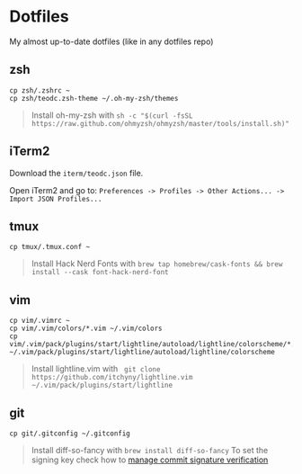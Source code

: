 # Dotfiles

My almost up-to-date dotfiles (like in any dotfiles repo)

## zsh

```
cp zsh/.zshrc ~
cp zsh/teodc.zsh-theme ~/.oh-my-zsh/themes
```

> Install oh-my-zsh with `sh -c "$(curl -fsSL https://raw.github.com/ohmyzsh/ohmyzsh/master/tools/install.sh)"`

## iTerm2

Download the `iterm/teodc.json` file.

Open iTerm2 and go to: `Preferences -> Profiles -> Other Actions... -> Import JSON Profiles...`

## tmux

```
cp tmux/.tmux.conf ~
```

> Install Hack Nerd Fonts with `brew tap homebrew/cask-fonts && brew install --cask font-hack-nerd-font`

## vim

```
cp vim/.vimrc ~
cp vim/.vim/colors/*.vim ~/.vim/colors
cp vim/.vim/pack/plugins/start/lightline/autoload/lightline/colorscheme/*.vim ~/.vim/pack/plugins/start/lightline/autoload/lightline/colorscheme
```

> Install lightline.vim with ` git clone https://github.com/itchyny/lightline.vim ~/.vim/pack/plugins/start/lightline`

## git

```
cp git/.gitconfig ~/.gitconfig
```

> Install diff-so-fancy with `brew install diff-so-fancy`
> To set the signing key check how to [manage commit signature verification](https://docs.github.com/en/authentication/managing-commit-signature-verification)

